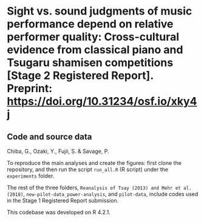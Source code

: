# Sight vs. sound judgments of music performance depend on relative performer quality: Cross-cultural evidence from classical piano and Tsugaru shamisen competitions [Stage 2 Registered Report]. Preprint: https://doi.org/10.31234/osf.io/xky4j
## Code and source data

Chiba, G., Ozaki, Y., Fujii, S. & Savage, P.

To reproduce the main analyses and create the figures: first clone the repository, and then run the script `run_all.R` (R script) under the `experiments` folder.

The rest of the three folders, `Reanalysis of Tsay (2013) and Mehr et al. (2018)`, `new-pilot-data_power-analysis`, and `pilot-data`, include codes used in the Stage 1 Registered Report submission.

This codebase was developed on R 4.2.1.